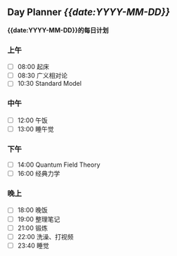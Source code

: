 ## Day Planner *{{date:YYYY-MM-DD}}*
**{{date:YYYY-MM-DD}}的每日计划**

### 上午
- [ ] 08:00 起床
- [ ] 08:30 广义相对论
- [ ] 10:30 Standard Model

### 中午
- [ ] 12:00 午饭
- [ ] 13:00 睡午觉

### 下午
- [ ] 14:00 Quantum Field Theory
- [ ] 16:00 经典力学

### 晚上
- [ ] 18:00 晚饭
- [ ] 19:00 整理笔记
- [ ] 21:00 锻炼
- [ ] 22:00 洗澡、打视频
- [ ] 23:40 睡觉